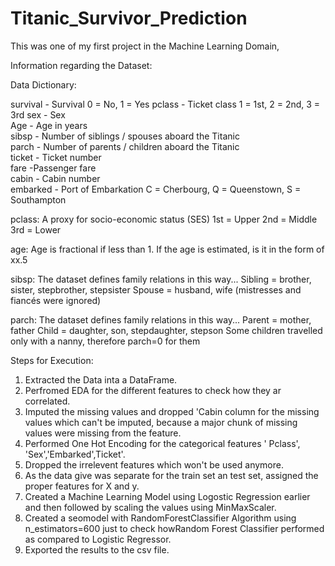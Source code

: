 # Titanic_Survivor_Prediction

This was one of my first project in the Machine Learning Domain, 

Information regarding the Dataset:

Data Dictionary: 

survival	- Survival	0 = No, 1 = Yes
pclass	- Ticket class	1 = 1st, 2 = 2nd, 3 = 3rd
sex	- Sex	
Age	- Age in years	
sibsp	- Number of siblings / spouses aboard the Titanic	
parch	- Number of parents / children aboard the Titanic	
ticket -	Ticket number	
fare -Passenger fare	
cabin	- Cabin number	
embarked	- Port of Embarkation	C = Cherbourg, Q = Queenstown, S = Southampton

pclass: A proxy for socio-economic status (SES)
1st = Upper
2nd = Middle
3rd = Lower

age: Age is fractional if less than 1. If the age is estimated, is it in the form of xx.5

sibsp: The dataset defines family relations in this way...
Sibling = brother, sister, stepbrother, stepsister
Spouse = husband, wife (mistresses and fiancés were ignored)

parch: The dataset defines family relations in this way...
Parent = mother, father
Child = daughter, son, stepdaughter, stepson
Some children travelled only with a nanny, therefore parch=0 for them

Steps for Execution:

1. Extracted the Data inta a DataFrame.
2. Perfromed EDA for the different features to check how they ar correlated.
3. Imputed the missing values and dropped 'Cabin  column for the missing values which can't be imputed, because a major chunk of missing values were missing from the feature.
4. Performed One Hot Encoding for the categorical features ' Pclass', 'Sex','Embarked',Ticket'.
5. Dropped the irrelevent features which won't be used anymore.
6. As the data give was separate for the train set an test set, assigned the proper features for X and y.
7. Created a Machine Learning Model using Logostic Regression earlier and then followed by scaling the values using MinMaxScaler.
8. Created a seomodel with RandomForestClassifier Algorithm using n_estimators=600 just to check howRandom Forest Classifier performed as compared to Logistic Regressor.  
9. Exported the results to the csv file.
